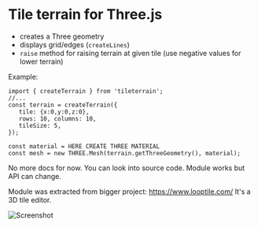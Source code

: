# Tile terrain for Three.js

- creates a Three geometry  
- displays grid/edges (`createLines`)
- `raise` method for raising terrain at given tile (use negative values for lower terrain)

Example:
```
import { createTerrain } from 'tileterrain';
//...
const terrain = createTerrain({
   tile: {x:0,y:0,z:0},
   rows: 10, columns: 10,
   tileSize: 5,
});

const material = HERE CREATE THREE MATERIAL
const mesh = new THREE.Mesh(terrain.getThreeGeometry(), material);

```
No more docs for now. You can look into source code. Module works but API can change.

Module was extracted from bigger project: https://www.looptile.com/ It's a 3D tile editor.

![Screenshot](screenshot1.jpg)
